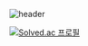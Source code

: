 ![header](https://capsule-render.vercel.app/api?type=waving&color=102336&text=HYUNWOO_LEE&fontColor=FFFFFF)

[![Solved.ac 프로필](http://mazassumnida.wtf/api/v2/generate_badge?boj=sigema0223)](https://solved.ac/sigema0223)
